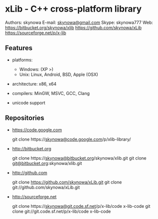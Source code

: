# xLib - C++ cross-platform library

Authors: skynowa
E-mail:  skynowa@gmail.com
Skype:   skynowa777
Web:     https://bitbucket.org/skynowa/xlib
         https://github.com/skynowa/xLib
         https://sourceforge.net/p/x-lib

## Features

- platforms:

  - Windows: (XP >)
  - Unix: Linux, Android, BSD, Apple (OSX)

- architecture: x86, x64
- compilers: MinGW, MSVC, GCC, Clang
- unicode support

## Repositories

- https://code.google.com

  git clone https://skynowa@code.google.com/p/xlib-library/

- http://bitbucket.org

  git clone https://skynowa@bitbucket.org/skynowa/xlib.git
  git clone git@bitbucket.org:skynowa/xlib.git

- http://github.com

  git clone https://github.com/skynowa/xLib.git
  git clone git://github.com/skynowa/xLib.git

- http://sourceforge.net

  git clone https://skynowa@git.code.sf.net/p/x-lib/code x-lib-code
  git clone git://git.code.sf.net/p/x-lib/code x-lib-code
